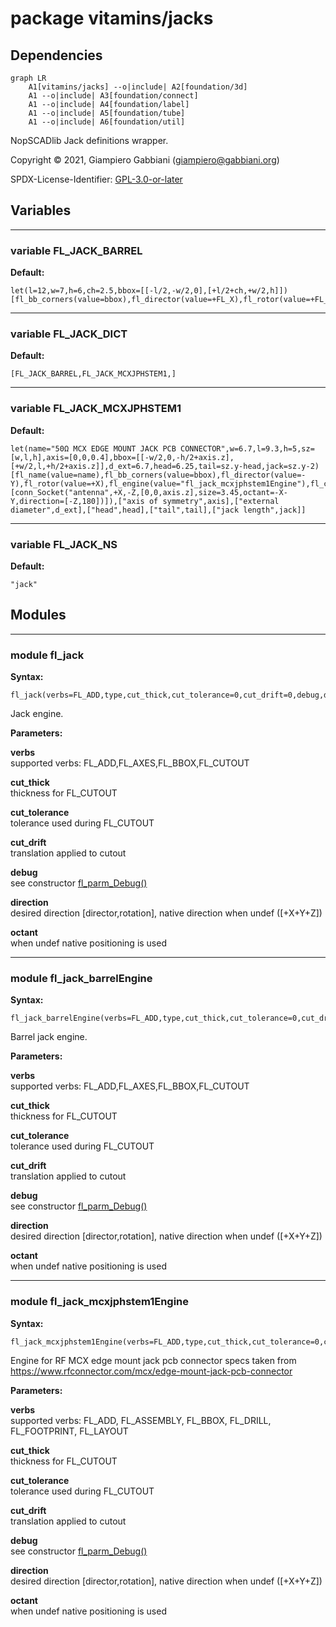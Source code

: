 # package vitamins/jacks

## Dependencies

```mermaid
graph LR
    A1[vitamins/jacks] --o|include| A2[foundation/3d]
    A1 --o|include| A3[foundation/connect]
    A1 --o|include| A4[foundation/label]
    A1 --o|include| A5[foundation/tube]
    A1 --o|include| A6[foundation/util]
```

NopSCADlib Jack definitions wrapper.

Copyright © 2021, Giampiero Gabbiani (giampiero@gabbiani.org)

SPDX-License-Identifier: [GPL-3.0-or-later](https://spdx.org/licenses/GPL-3.0-or-later.html)


## Variables

---

### variable FL_JACK_BARREL

__Default:__

    let(l=12,w=7,h=6,ch=2.5,bbox=[[-l/2,-w/2,0],[+l/2+ch,+w/2,h]])[fl_bb_corners(value=bbox),fl_director(value=+FL_X),fl_rotor(value=+FL_Y),fl_engine(value="fl_jack_barrelEngine"),]

---

### variable FL_JACK_DICT

__Default:__

    [FL_JACK_BARREL,FL_JACK_MCXJPHSTEM1,]

---

### variable FL_JACK_MCXJPHSTEM1

__Default:__

    let(name="50Ω MCX EDGE MOUNT JACK PCB CONNECTOR",w=6.7,l=9.3,h=5,sz=[w,l,h],axis=[0,0,0.4],bbox=[[-w/2,0,-h/2+axis.z],[+w/2,l,+h/2+axis.z]],d_ext=6.7,head=6.25,tail=sz.y-head,jack=sz.y-2)[fl_name(value=name),fl_bb_corners(value=bbox),fl_director(value=-Y),fl_rotor(value=+X),fl_engine(value="fl_jack_mcxjphstem1Engine"),fl_connectors(value=[conn_Socket("antenna",+X,-Z,[0,0,axis.z],size=3.45,octant=-X-Y,direction=[-Z,180])]),["axis of symmetry",axis],["external diameter",d_ext],["head",head],["tail",tail],["jack length",jack]]

---

### variable FL_JACK_NS

__Default:__

    "jack"

## Modules

---

### module fl_jack

__Syntax:__

    fl_jack(verbs=FL_ADD,type,cut_thick,cut_tolerance=0,cut_drift=0,debug,direction,octant)

Jack engine.


__Parameters:__

__verbs__  
supported verbs: FL_ADD,FL_AXES,FL_BBOX,FL_CUTOUT

__cut_thick__  
thickness for FL_CUTOUT

__cut_tolerance__  
tolerance used during FL_CUTOUT

__cut_drift__  
translation applied to cutout

__debug__  
see constructor [fl_parm_Debug()](../foundation/base_parameters.md#function-fl_parm_debug)

__direction__  
desired direction [director,rotation], native direction when undef ([+X+Y+Z])

__octant__  
when undef native positioning is used


---

### module fl_jack_barrelEngine

__Syntax:__

    fl_jack_barrelEngine(verbs=FL_ADD,type,cut_thick,cut_tolerance=0,cut_drift=0,debug,direction,octant)

Barrel jack engine.


__Parameters:__

__verbs__  
supported verbs: FL_ADD,FL_AXES,FL_BBOX,FL_CUTOUT

__cut_thick__  
thickness for FL_CUTOUT

__cut_tolerance__  
tolerance used during FL_CUTOUT

__cut_drift__  
translation applied to cutout

__debug__  
see constructor [fl_parm_Debug()](../foundation/base_parameters.md#function-fl_parm_debug)

__direction__  
desired direction [director,rotation], native direction when undef ([+X+Y+Z])

__octant__  
when undef native positioning is used


---

### module fl_jack_mcxjphstem1Engine

__Syntax:__

    fl_jack_mcxjphstem1Engine(verbs=FL_ADD,type,cut_thick,cut_tolerance=0,cut_drift=0,debug,direction,octant)

Engine for RF MCX edge mount jack pcb connector
specs taken from https://www.rfconnector.com/mcx/edge-mount-jack-pcb-connector


__Parameters:__

__verbs__  
supported verbs: FL_ADD, FL_ASSEMBLY, FL_BBOX, FL_DRILL, FL_FOOTPRINT, FL_LAYOUT

__cut_thick__  
thickness for FL_CUTOUT

__cut_tolerance__  
tolerance used during FL_CUTOUT

__cut_drift__  
translation applied to cutout

__debug__  
see constructor [fl_parm_Debug()](../foundation/base_parameters.md#function-fl_parm_debug)

__direction__  
desired direction [director,rotation], native direction when undef ([+X+Y+Z])

__octant__  
when undef native positioning is used


